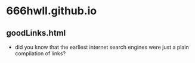 # 666hwll.github.io

## goodLinks.html
 - did you know that the earliest internet search engines were just a plain compilation of links?